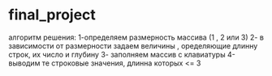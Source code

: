 # final_project
 алгоритм решения:
 1-определяем размерность массива (1 , 2 или 3)
 2- в зависимости от размерности задаем величины , оределяющие длинну строк, их число  и глубину
 3- заполняем массив с клавиатуры
 4-выводим те строковые значения, длинна которых <= 3